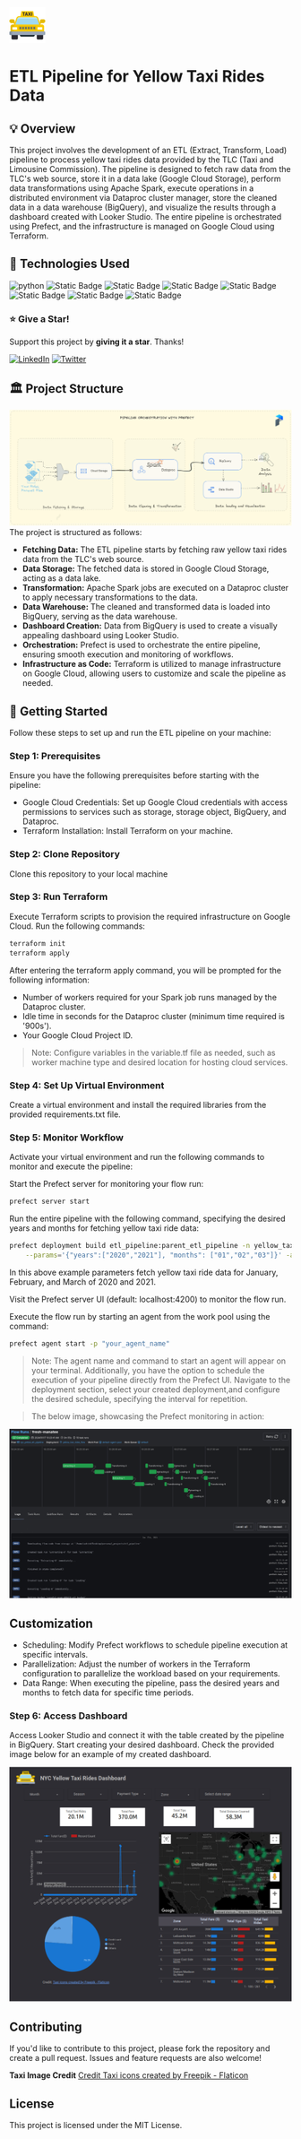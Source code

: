 <img src='taxi_img.png'>

# ETL Pipeline for Yellow Taxi Rides Data

## 💡 Overview

This project involves the development of an ETL (Extract, Transform, Load) pipeline to process yellow taxi rides data provided by the TLC (Taxi and Limousine Commission). The pipeline is designed to fetch raw data from the TLC's web source, store it in a data lake (Google Cloud Storage), perform data transformations using Apache Spark, execute operations in a distributed environment via Dataproc cluster manager, store the cleaned data in a data warehouse (BigQuery), and visualize the results through a dashboard created with Looker Studio. The entire pipeline is orchestrated using Prefect, and the infrastructure is managed on Google Cloud using Terraform.

## 🧰 Technologies Used
![python](https://img.shields.io/badge/python-3.9.17-yellow)
![Static Badge](https://img.shields.io/badge/prefect-2.14.22-lightblue)
![Static Badge](https://img.shields.io/badge/spark-3.5.0-red)
![Static Badge](https://img.shields.io/badge/terraform-1.6.6-purple)
![Static Badge](https://img.shields.io/badge/Cloud-Storage-blue)
![Static Badge](https://img.shields.io/badge/Big-Query-blue)
![Static Badge](https://img.shields.io/badge/Dataproc-blue)
![Static Badge](https://img.shields.io/badge/licence-mit-green)

### :star: Give a Star! 

Support this project by **giving it a star**. Thanks!

[![LinkedIn](https://img.shields.io/badge/linkedin-%230077B5.svg?style=for-the-badge&logo=linkedin&logoColor=white)](https://www.linkedin.com/in/ashish-goyal-00/)
[![Twitter](https://img.shields.io/badge/Twitter-1DA1F2?style=for-the-badge&logo=twitter&logoColor=white)](https://twitter.com/modifiededition)

   
## 🏛️ Project Structure
<img src='ETL_architecture.png'>
The project is structured as follows:

- **Fetching Data:** The ETL pipeline starts by fetching raw yellow taxi rides data from the TLC's web source.
- **Data Storage:** The fetched data is stored in Google Cloud Storage, acting as a data lake.
- **Transformation:** Apache Spark jobs are executed on a Dataproc cluster to apply necessary transformations to the data.
- **Data Warehouse:** The cleaned and transformed data is loaded into BigQuery, serving as the data warehouse.
- **Dashboard Creation:** Data from BigQuery is used to create a visually appealing dashboard using Looker Studio.
- **Orchestration:** Prefect is used to orchestrate the entire pipeline, ensuring smooth execution and monitoring of workflows.
- **Infrastructure as Code:** Terraform is utilized to manage infrastructure on Google Cloud, allowing users to customize and scale the pipeline as needed.


## 🚀 Getting Started

Follow these steps to set up and run the ETL pipeline on your machine:

### Step 1: Prerequisites

Ensure you have the following prerequisites before starting with the pipeline:

- Google Cloud Credentials: Set up Google Cloud credentials with access permissions to services such as storage, storage object, BigQuery, and Dataproc.
- Terraform Installation: Install Terraform on your machine.

### Step 2: Clone Repository

Clone this repository to your local machine

### Step 3: Run Terraform

Execute Terraform scripts to provision the required infrastructure on Google Cloud. Run the following commands:
```bash
terraform init
terraform apply
```

After entering the terraform apply command, you will be prompted for the following information:
- Number of workers required for your Spark job runs managed by the Dataproc cluster.
- Idle time in seconds for the Dataproc cluster (minimum time required is '900s').
- Your Google Cloud Project ID.

> Note: Configure variables in the variable.tf file as needed, such as worker machine type and desired location for hosting cloud services.

### Step 4: Set Up Virtual Environment

Create a virtual environment and install the required libraries from the provided requirements.txt file.

### Step 5: Monitor Workflow

Activate your virtual environment and run the following commands to monitor and execute the pipeline:

Start the Prefect server for monitoring your flow run:

```bash
prefect server start
```
Run the entire pipeline with the following command, specifying the desired years and months for fetching yellow taxi ride data:

```bash
prefect deployment build etl_pipeline:parent_etl_pipeline -n yellow_taxi_rides_flow \
    --params='{"years":["2020","2021"], "months": ["01","02","03"]}' -a
```
In this above example parameters fetch yellow taxi ride data for January, February, and March of 2020 and 2021.

Visit the Prefect server UI (default: localhost:4200) to monitor the flow run.

Execute the flow run by starting an agent from the work pool using the command:

```bash
prefect agent start -p "your_agent_name"
```
> Note: The agent name and command to start an agent will appear on your terminal. Additionally, you have the option to schedule the execution of your pipeline directly from the Prefect UI. Navigate to the deployment section, select your created deployment,and configure the desired schedule, specifying the interval for repetition.

> The below image, showcasing the Prefect monitoring in action:
<img src="flow_image.png">

## Customization

- Scheduling: Modify Prefect workflows to schedule pipeline execution at specific intervals.
- Parallelization: Adjust the number of workers in the Terraform configuration to parallelize the workload based on your requirements.
- Data Range: When executing the pipeline, pass the desired years and months to fetch data for specific time periods.

### Step 6: Access Dashboard

Access Looker Studio and connect it with the table created by the pipeline in BigQuery. Start creating your desired dashboard. Check the provided image below for an example of my created dashboard.

<img src="dashboard_image.png">

## Contributing

If you'd like to contribute to this project, please fork the repository and create a pull request. Issues and feature requests are also welcome!

**Taxi Image Credit**
<a href="https://www.flaticon.com/free-icons/taxi" title="taxi icons">Credit Taxi icons created by Freepik - Flaticon</a>

## License
This project is licensed under the MIT License.
